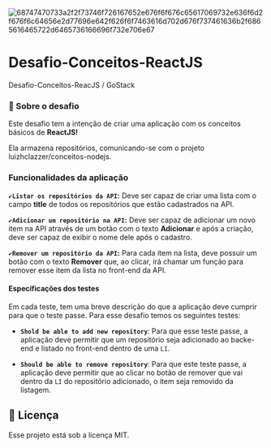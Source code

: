![68747470733a2f2f73746f726167652e676f6f676c65617069732e636f6d2f676f6c64656e2d77696e642f626f6f7463616d702d676f737461636b2f6865616465722d6465736166696f732e706e67](https://user-images.githubusercontent.com/59901617/84070940-4e800e80-a9a3-11ea-87ae-7f60234e9493.png)

# Desafio-Conceitos-ReactJS
Desafio-Conceitos-ReacJS / GoStack

<h3>🚀 Sobre o desafio </h3>

Este desafio tem a intenção de criar uma aplicação com os conceitos básicos de **ReactJS!**

Ela armazena repositórios, comunicando-se com o projeto luizhclazzer/conceitos-nodejs.

### Funcionalidades da aplicação

<b>```✔Listar os repositórios da API```:</b> Deve ser capaz de criar uma lista com o campo **title** de todos os repositórios que estão cadastrados na API.

<b>```✔Adicionar um repositório na API```:</b> Deve ser capaz de adicionar um novo item na API através de um botão com o texto **Adicionar** e após a criação, deve ser capaz de exibir o nome dele após o cadastro.

<b>```✔Remover um repositório da API```:</b> Para cada item na lista, deve possuir um botão com o texto **Remover** que, ao clicar, irá chamar um função para remover esse item da lista no front-end da API.

#### Específicações dos testes

Em cada teste, tem uma breve descrição do que a aplicação deve cumprir para que o teste passe.
Para esse desafio temos os seguintes testes:

<ul>
  <li><p><strong><code>Shold be able to add new repository</code></strong>: Para que esse teste passe, a aplicação deve permitir que um repositório seja adicionado ao backe-end e listado no front-end dentro de uma <code>LI</code>.</P></li>
 
  <li><p><strong><code>Should be able to remove repository</code></strong>: Para que este teste passe, a aplicação deve permitir que ao clicar no botão de remover que vai dentro da <code>LI</code> do repositório adicionado, o item seja removido da listagem.</p></li>
 </ul>

<h2>
<g-emoji class="g-emoji" alias="memo" fallback-src="https://github.githubassets.com/images/icons/emoji/unicode/1f4dd.png">📝</g-emoji> Licença
</h2>
<p> Esse projeto está sob a licença MIT. </p>
